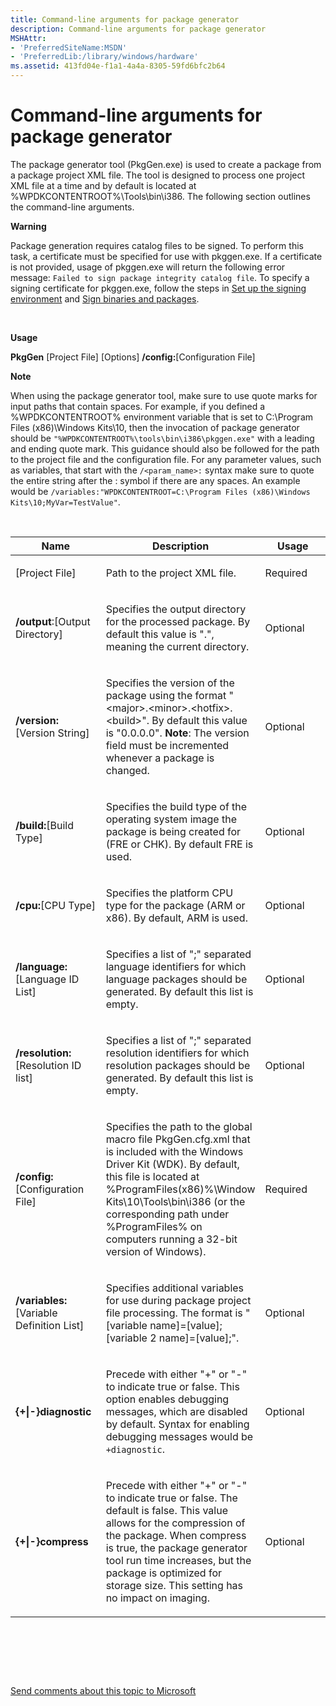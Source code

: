 ```yaml
---
title: Command-line arguments for package generator
description: Command-line arguments for package generator
MSHAttr:
- 'PreferredSiteName:MSDN'
- 'PreferredLib:/library/windows/hardware'
ms.assetid: 413fd04e-f1a1-4a4a-8305-59fd6bfc2b64
---
```


# Command-line arguments for package generator


The package generator tool (PkgGen.exe) is used to create a package from
a package project XML file. The tool is designed to process one project
XML file at a time and by default is located at
%WPDKCONTENTROOT%\\Tools\\bin\\i386. The following section outlines the
command-line arguments.

**Warning**  

Package generation requires catalog files to be signed. To perform this
task, a certificate must be specified for use with pkggen.exe. If a
certificate is not provided, usage of pkggen.exe will return the
following error message:
`Failed to sign package integrity catalog file`. To specify a signing
certificate for pkggen.exe, follow the steps in [Set up the signing
environment](p_phCodeSigning.set_up_the_signing_environment) and [Sign
binaries and packages](p_phCodeSigning.sign_binaries_and_packages).

 

**Usage**

**PkgGen** \[Project File\] \[Options\] **/config:**\[Configuration
File\]

**Note**  

When using the package generator tool, make sure to use quote marks for
input paths that contain spaces. For example, if you defined a
%WPDKCONTENTROOT% environment variable that is set to C:\\Program Files
(x86)\\Windows Kits\\10, then the invocation of package generator should
be `"%WPDKCONTENTROOT%\tools\bin\i386\pkggen.exe"` with a leading and
ending quote mark. This guidance should also be followed for the path to
the project file and the configuration file. For any parameter values,
such as variables, that start with the `/<param_name>:` syntax make sure
to quote the entire string after the : symbol if there are any spaces.
An example would be
`/variables:"WPDKCONTENTROOT=C:\Program Files (x86)\Windows Kits\10;MyVar=TestValue"`.

 

<table>
<colgroup>
<col style="width: 33%" />
<col style="width: 33%" />
<col style="width: 33%" />
</colgroup>
<thead>
<tr class="header">
<th>Name</th>
<th>Description</th>
<th>Usage</th>
</tr>
</thead>
<tbody>
<tr class="odd">
<td><p>[Project File]</p></td>
<td><p>Path to the project XML file.</p></td>
<td><p>Required</p></td>
</tr>
<tr class="even">
<td><p><strong>/output</strong>:[Output Directory]</p></td>
<td><p>Specifies the output directory for the processed package. By default this value is &quot;.&quot;, meaning the current directory.</p></td>
<td><p>Optional</p></td>
</tr>
<tr class="odd">
<td><p><strong>/version:</strong>[Version String]</p></td>
<td><p>Specifies the version of the package using the format &quot;&lt;major&gt;.&lt;minor&gt;.&lt;hotfix&gt;.&lt;build&gt;&quot;. By default this value is &quot;0.0.0.0&quot;. <strong>Note</strong>: The version field must be incremented whenever a package is changed.</p></td>
<td><p>Optional</p></td>
</tr>
<tr class="even">
<td><p><strong>/build:</strong>[Build Type]</p></td>
<td><p>Specifies the build type of the operating system image the package is being created for (FRE or CHK). By default FRE is used.</p></td>
<td><p>Optional</p></td>
</tr>
<tr class="odd">
<td><p><strong>/cpu:</strong>[CPU Type]</p></td>
<td><p>Specifies the platform CPU type for the package (ARM or x86). By default, ARM is used.</p></td>
<td><p>Optional</p></td>
</tr>
<tr class="even">
<td><p><strong>/language:</strong>[Language ID List]</p></td>
<td><p>Specifies a list of &quot;;&quot; separated language identifiers for which language packages should be generated. By default this list is empty.</p></td>
<td><p>Optional</p></td>
</tr>
<tr class="odd">
<td><p><strong>/resolution:</strong>[Resolution ID list]</p></td>
<td><p>Specifies a list of &quot;;&quot; separated resolution identifiers for which resolution packages should be generated. By default this list is empty.</p></td>
<td><p>Optional</p></td>
</tr>
<tr class="even">
<td><p><strong>/config:</strong>[Configuration File]</p></td>
<td><p>Specifies the path to the global macro file PkgGen.cfg.xml that is included with the Windows Driver Kit (WDK). By default, this file is located at %ProgramFiles(x86)%\Window Kits\10\Tools\bin\i386 (or the corresponding path under %ProgramFiles% on computers running a 32-bit version of Windows).</p></td>
<td><p>Required</p></td>
</tr>
<tr class="odd">
<td><p><strong>/variables:</strong>[Variable Definition List]</p></td>
<td><p>Specifies additional variables for use during package project file processing. The format is &quot;[variable name]=[value];[variable 2 name]=[value];&quot;.</p></td>
<td><p>Optional</p></td>
</tr>
<tr class="even">
<td><p><strong>{+|-}diagnostic</strong></p></td>
<td><p>Precede with either &quot;+&quot; or &quot;-&quot; to indicate true or false. This option enables debugging messages, which are disabled by default. Syntax for enabling debugging messages would be <code>+diagnostic</code>.</p></td>
<td><p>Optional</p></td>
</tr>
<tr class="odd">
<td><p><strong>{+|-}compress</strong></p></td>
<td><p>Precede with either &quot;+&quot; or &quot;-&quot; to indicate true or false. The default is false. This value allows for the compression of the package. When compress is true, the package generator tool run time increases, but the package is optimized for storage size. This setting has no impact on imaging.</p></td>
<td><p>Optional</p></td>
</tr>
</tbody>
</table>

 

 

 

[Send comments about this topic to
Microsoft](mailto:wsddocfb@microsoft.com?subject=Documentation%20feedback%20%5Bp_phPackaging\p_phPackaging%5D:%20Command-line%20arguments%20for%20package%20generator%20%20RELEASE:%20(11/14/2017)&body=%0A%0APRIVACY%20STATEMENT%0A%0AWe%20use%20your%20feedback%20to%20improve%20the%20documentation.%20We%20don't%20use%20your%20email%20address%20for%20any%20other%20purpose,%20and%20we'll%20remove%20your%20email%20address%20from%20our%20system%20after%20the%20issue%20that%20you're%20reporting%20is%20fixed.%20While%20we're%20working%20to%20fix%20this%20issue,%20we%20might%20send%20you%20an%20email%20message%20to%20ask%20for%20more%20info.%20Later,%20we%20might%20also%20send%20you%20an%20email%20message%20to%20let%20you%20know%20that%20we've%20addressed%20your%20feedback.%0A%0AFor%20more%20info%20about%20Microsoft's%20privacy%20policy,%20see%20http://privacy.microsoft.com/default.aspx. "Send comments about this topic to Microsoft")




